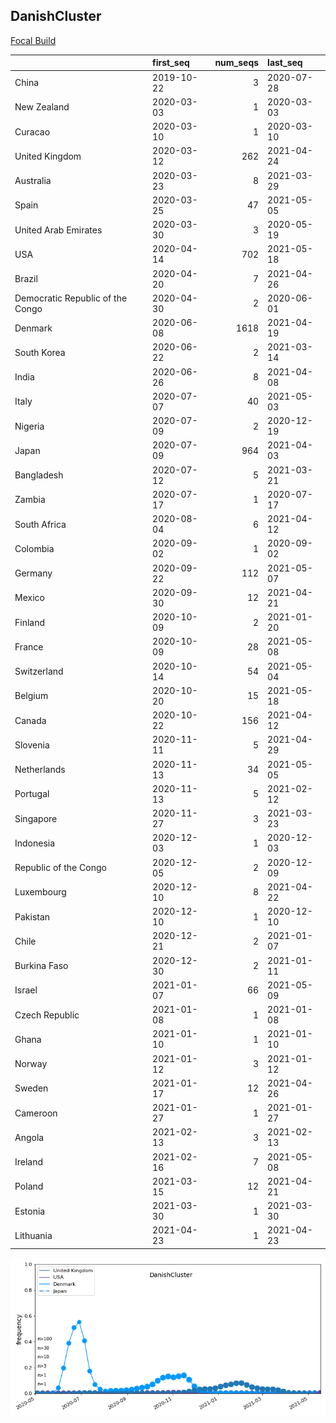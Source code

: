 

## DanishCluster
[Focal Build](https://nextstrain.org/groups/neherlab/ncov/DanishCluster?f_country=Denmark)

|                                  | first_seq   |   num_seqs | last_seq   |
|:---------------------------------|:------------|-----------:|:-----------|
| China                            | 2019-10-22  |          3 | 2020-07-28 |
| New Zealand                      | 2020-03-03  |          1 | 2020-03-03 |
| Curacao                          | 2020-03-10  |          1 | 2020-03-10 |
| United Kingdom                   | 2020-03-12  |        262 | 2021-04-24 |
| Australia                        | 2020-03-23  |          8 | 2021-03-29 |
| Spain                            | 2020-03-25  |         47 | 2021-05-05 |
| United Arab Emirates             | 2020-03-30  |          3 | 2020-05-19 |
| USA                              | 2020-04-14  |        702 | 2021-05-18 |
| Brazil                           | 2020-04-20  |          7 | 2021-04-26 |
| Democratic Republic of the Congo | 2020-04-30  |          2 | 2020-06-01 |
| Denmark                          | 2020-06-08  |       1618 | 2021-04-19 |
| South Korea                      | 2020-06-22  |          2 | 2021-03-14 |
| India                            | 2020-06-26  |          8 | 2021-04-08 |
| Italy                            | 2020-07-07  |         40 | 2021-05-03 |
| Nigeria                          | 2020-07-09  |          2 | 2020-12-19 |
| Japan                            | 2020-07-09  |        964 | 2021-04-03 |
| Bangladesh                       | 2020-07-12  |          5 | 2021-03-21 |
| Zambia                           | 2020-07-17  |          1 | 2020-07-17 |
| South Africa                     | 2020-08-04  |          6 | 2021-04-12 |
| Colombia                         | 2020-09-02  |          1 | 2020-09-02 |
| Germany                          | 2020-09-22  |        112 | 2021-05-07 |
| Mexico                           | 2020-09-30  |         12 | 2021-04-21 |
| Finland                          | 2020-10-09  |          2 | 2021-01-20 |
| France                           | 2020-10-09  |         28 | 2021-05-08 |
| Switzerland                      | 2020-10-14  |         54 | 2021-05-04 |
| Belgium                          | 2020-10-20  |         15 | 2021-05-18 |
| Canada                           | 2020-10-22  |        156 | 2021-04-12 |
| Slovenia                         | 2020-11-11  |          5 | 2021-04-29 |
| Netherlands                      | 2020-11-13  |         34 | 2021-05-05 |
| Portugal                         | 2020-11-13  |          5 | 2021-02-12 |
| Singapore                        | 2020-11-27  |          3 | 2021-03-23 |
| Indonesia                        | 2020-12-03  |          1 | 2020-12-03 |
| Republic of the Congo            | 2020-12-05  |          2 | 2020-12-09 |
| Luxembourg                       | 2020-12-10  |          8 | 2021-04-22 |
| Pakistan                         | 2020-12-10  |          1 | 2020-12-10 |
| Chile                            | 2020-12-21  |          2 | 2021-01-07 |
| Burkina Faso                     | 2020-12-30  |          2 | 2021-01-11 |
| Israel                           | 2021-01-07  |         66 | 2021-05-09 |
| Czech Republic                   | 2021-01-08  |          1 | 2021-01-08 |
| Ghana                            | 2021-01-10  |          1 | 2021-01-10 |
| Norway                           | 2021-01-12  |          3 | 2021-01-12 |
| Sweden                           | 2021-01-17  |         12 | 2021-04-26 |
| Cameroon                         | 2021-01-27  |          1 | 2021-01-27 |
| Angola                           | 2021-02-13  |          3 | 2021-02-13 |
| Ireland                          | 2021-02-16  |          7 | 2021-05-08 |
| Poland                           | 2021-03-15  |         12 | 2021-04-21 |
| Estonia                          | 2021-03-30  |          1 | 2021-03-30 |
| Lithuania                        | 2021-04-23  |          1 | 2021-04-23 |

![Overall trends DanishCluster](/overall_trends_figures/overall_trends_DanishCluster.png)